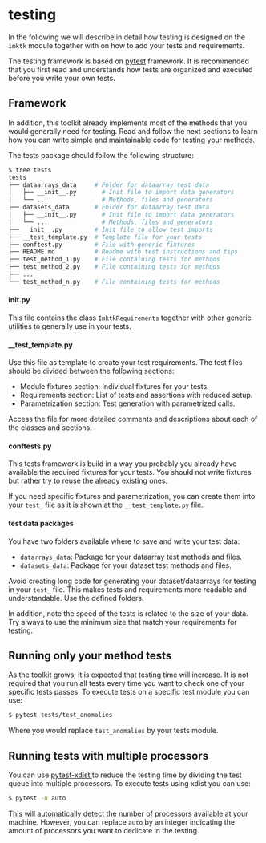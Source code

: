 # testing
In the following we will describe in detail how testing is designed on the 
`imktk` module together with on how to add your tests and requirements.

The testing framework is based on [pytest](https://docs.pytest.org) framework.
It is recommended that you first read and understands how tests are organized
and executed before you write your own tests.


## Framework
In addition, this toolkit already implements most of the methods that you
would generally need for testing. Read and follow the next sections to
learn how you can write simple and maintainable code for testing your methods.

The tests package should follow the following structure:
```bash
$ tree tests
tests
├── dataarrays_data     # Folder for dataarray test data
│   ├── __init__.py       # Init file to import data generators
│   └── ...               # Methods, files and generators
├── datasets_data       # Folder for dataarray test data
│   ├── __init__.py       # Init file to import data generators
│   └── ...               # Methods, files and generators
├── __init__.py         # Init file to allow test imports
├── __test_template.py  # Template file for your tests
├── conftest.py         # File with generic fixtures 
├── README.md           # Readme with test instructions and tips
├── test_method_1.py    # File containing tests for methods
├── test_method_2.py    # File containing tests for methods
├── ...
└── test_method_n.py    # File containing tests for methods
```

#### __init__.py
This file contains the class `ImktkRequirements` together with other generic
utilities to generally use in your tests.

#### __test_template.py
Use this file as template to create your test requirements. The test files
should be divided between the following sections:

 - Module fixtures section: Individual fixtures for your tests.
 - Requirements section: List of tests and assertions with reduced setup.
 - Parametrization section: Test generation with parametrized calls.  

Access the file for more detailed comments and descriptions about each of
the classes and sections.

#### conftests.py
This tests framework is build in a way you probably you already have available
the required fixtures for your tests. You should not write fixtures but rather
try to reuse the already existing ones.

If you need specific fixtures and parametrization, you can create them into
your `test_` file as it is shown at the `__test_template.py` file.

#### test data packages
You have two folders available where to save and write your test data:

 - `datarrays_data`: Package for your dataarray test methods and files.
 - `datasets_data`: Package for your dataset test methods and files.

Avoid creating long code for generating your dataset/dataarrays for testing
in your `test_` file. This makes tests and requirements more readable and
understandable. Use the defined folders.

In addition, note the speed of the tests is related to the size of your
data. Try always to use the minimum size that match your requirements for
testing.


## Running only your method tests
As the toolkit grows, it is expected that testing time will increase.
It is not required that you run all tests every time you want to check
one of your specific tests passes. To execute tests on a specific test
module you can use:
```bash
$ pytest tests/test_anomalies
```
Where you would replace `test_anomalies` by your tests module.


## Running tests with multiple processors
You can use [pytest-xdist ](https://pypi.org/project/pytest-xdist) to
reduce the testing time by dividing the test queue into multiple processors.
To execute tests using xdist you can use:
```bash
$ pytest -n auto
```
This will automatically detect the number of processors available at your
machine. However, you can replace `auto` by an integer indicating the
amount of processors you want to dedicate in the testing.
